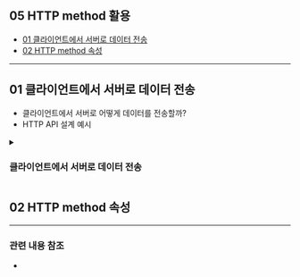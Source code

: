 ## 05 HTTP method 활용 ##
- [01 클라이언트에서 서버로 데이터 전송](#1)
- [02 HTTP method 속성](#2)

---

<a name="1"></a>
## 01 클라이언트에서 서버로 데이터 전송 ##
- 클라이언트에서 서버로 어떻게 데이터를 전송할까?
- HTTP API 설계 예시

<details>
  <summary>
    <h3> 클라이언트에서 서버로 데이터 전송 </h3>
  </summary>

1) 쿼리 파라미터를 통한 데이터 전송
- URI 끝에 쿼리 파라미터를 넣어서 전송하는 방법 
    - GET
    - 주로 정렬 필터(검색어)
2) HTTP [메시지 바디]를 통한 데이터 전송
    - POST, PUT, PATCH 주로 사용
    - 언제? -> 회원 가입, 상품 주문, 리소스 등록, 리소스 변경 등등..

</details>

<a name="2"></a>
## 02 HTTP method 속성 ##


---
### 관련 내용 참조 ###
- 